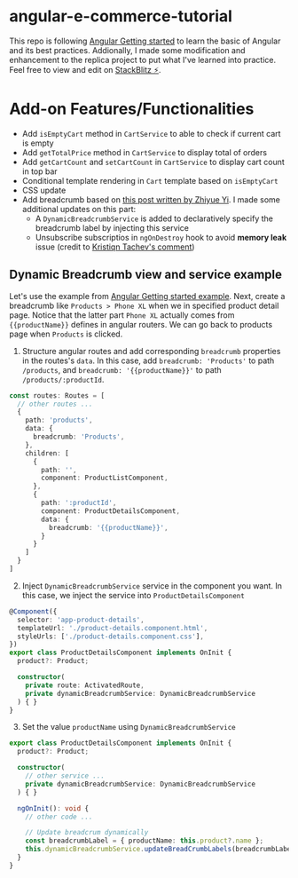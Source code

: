 # angular-e-commerce-tutorial

This repo is following [Angular Getting started](https://angular.io/start) to learn the basic of Angular and its best practices. Addionally, I made some modification and enhancement to the replica project to put what I've learned into practice. Feel free to view and edit on [StackBlitz ⚡️](https://stackblitz.com/edit/angular-i9jh2f-pbe6mm).

# Add-on Features/Functionalities
- Add `isEmptyCart` method in `CartService` to able to check if current cart is empty
- Add `getTotalPrice` method in `CartService` to display total of orders
- Add `getCartCount` and `setCartCount` in `CartService` to display cart count in top bar
- Conditional template rendering in `Cart` template based on `isEmptyCart`
- CSS update
- Add breadcrumb based on [this post written by Zhiyue Yi](https://dev.to/zhiyueyi/create-a-simple-breadcrumb-in-angular-ag5). I made some additional updates on this part:
    - A `DynamicBreadcrumbService` is added to declaratively specify the breadcrumb label by injecting this service
    - Unsubscribe subscriptios in `ngOnDestroy` hook to avoid **memory leak** issue (credit to [Kristiqn Tachev's comment](https://dev.to/dipteekhd/angular-behaviorsubject-p1#comment-1jc17))

## Dynamic Breadcrumb view and service example

Let's use the example from [Angular Getting started example](https://angular.io/start#take-a-tour-of-the-example-application). Next, create a breadcrumb like `Products > Phone XL` when we in specified product detail page. Notice that the latter part `Phone XL` actually comes from `{{productName}}` defines in angular routers. We can go back to products page when `Products` is clicked.

1. Structure angular routes and add corresponding `breadcrumb` properties in the routes's `data`. In this case, add `breadcrumb: 'Products'` to path `/products`, and `breadcrumb: '{{productName}}'` to path `/products/:productId`.

```ts
const routes: Routes = [
  // other routes ...
  {
    path: 'products', 
    data: {
      breadcrumb: 'Products',
    },
    children: [
      {
        path: '',
        component: ProductListComponent,
      },
      {
        path: ':productId',
        component: ProductDetailsComponent,
        data: {
          breadcrumb: '{{productName}}',
        }
      }
    ]
  }
]
```

2. Inject `DynamicBreadcrumbService` service in the component you want. In this case, we inject the service into `ProductDetailsComponent`

```ts
@Component({
  selector: 'app-product-details',
  templateUrl: './product-details.component.html',
  styleUrls: ['./product-details.component.css'],
})
export class ProductDetailsComponent implements OnInit {
  product?: Product;

  constructor(
    private route: ActivatedRoute,
    private dynamicBreadcrumbService: DynamicBreadcrumbService
  ) { }
}
```

3. Set the value `productName` using `DynamicBreadcrumbService`

```ts
export class ProductDetailsComponent implements OnInit {
  product?: Product;

  constructor(
    // other service ...
    private dynamicBreadcrumbService: DynamicBreadcrumbService
  ) { }

  ngOnInit(): void {
    // other code ...

    // Update breadcrum dynamically
    const breadcrumbLabel = { productName: this.product?.name };
    this.dynamicBreadcrumbService.updateBreadCrumbLabels(breadcrumbLabel);
  }
}
```
